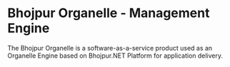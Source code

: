 # Bhojpur Organelle - Management Engine
The Bhojpur Organelle is a software-as-a-service product used as an Organelle Engine based on Bhojpur.NET Platform for application delivery.
